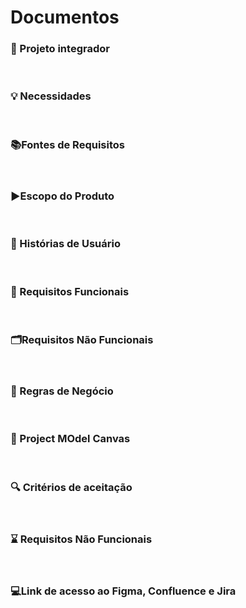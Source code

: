 # Documentos

### :round_pushpin: Projeto integrador 
</br>

### :bulb: Necessidades 
</br> 

### :books:Fontes de Requisitos 
</br>

### :arrow_forward:Escopo do Produto 
</br>

### :paperclip: Histórias de Usuário  
</br>

### :dart: Requisitos Funcionais
</br>

### 🗂️Requisitos Não Funcionais
</br>

### :pencil: Regras de Negócio
</br>

### :pushpin: Project MOdel Canvas  
</br>

### :mag: Critérios de aceitação
</br>

### :hourglass: Requisitos Não Funcionais
</br>

### 💻Link de acesso ao Figma, Confluence e Jira 



